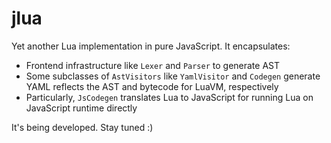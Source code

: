 # jlua

Yet another Lua implementation in pure JavaScript. It encapsulates:

* Frontend infrastructure like `Lexer` and `Parser` to generate AST
* Some subclasses of `AstVisitors` like `YamlVisitor` and `Codegen` generate YAML reflects the AST and
 bytecode for LuaVM, respectively
* Particularly, `JsCodegen` translates Lua to JavaScript for running Lua on JavaScript runtime directly

It's being developed. Stay tuned :)

